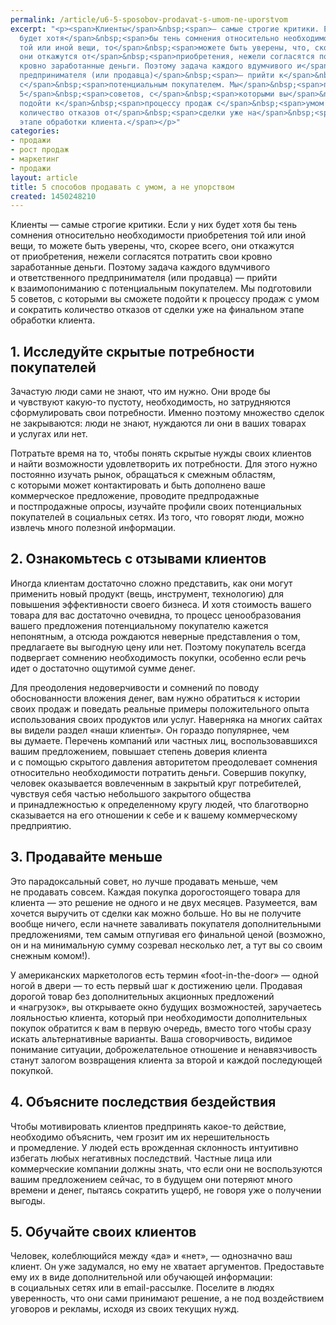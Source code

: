 ```yaml
---
permalink: /article/u6-5-sposobov-prodavat-s-umom-ne-uporstvom
excerpt: "<p><span>Клиенты</span>&nbsp;<span>— самые строгие критики. Если у</span>&nbsp;<span>них
  будет хотя</span>&nbsp;<span>бы тень сомнения относительно необходимости приобретения
  той или иной вещи, то</span>&nbsp;<span>можете быть уверены, что, скорее всего,
  они откажутся от</span>&nbsp;<span>приобретения, нежели согласятся потратить свои
  кровно заработанные деньги. Поэтому задача каждого вдумчивого и</span>&nbsp;<span>ответственного
  предпринимателя (или продавца)</span>&nbsp;<span>— прийти к</span>&nbsp;<span>взаимопониманию
  с</span>&nbsp;<span>потенциальным покупателем. Мы</span>&nbsp;<span>подготовили
  5</span>&nbsp;<span>советов, с</span>&nbsp;<span>которыми вы</span>&nbsp;<span>сможете
  подойти к</span>&nbsp;<span>процессу продаж с</span>&nbsp;<span>умом и</span>&nbsp;<span>сократить
  количество отказов от</span>&nbsp;<span>сделки уже на</span>&nbsp;<span>финальном
  этапе обработки клиента.</span></p>"
categories:
- продажи
- рост продаж
- маркетинг
- продажи
layout: article
title: 5 способов продавать с умом, а не упорством
created: 1450248210
---
```

Клиенты — самые строгие критики. Если у них будет хотя бы тень сомнения относительно необходимости приобретения той или иной вещи, то можете быть уверены, что, скорее всего, они откажутся от приобретения, нежели согласятся потратить свои кровно заработанные деньги. Поэтому задача каждого вдумчивого и ответственного предпринимателя (или продавца) — прийти к взаимопониманию с потенциальным покупателем. Мы подготовили 5 советов, с которыми вы сможете подойти к процессу продаж с умом и сократить количество отказов от сделки уже на финальном этапе обработки клиента.

## 1. Исследуйте скрытые потребности покупателей ##

Зачастую люди сами не знают, что им нужно. Они вроде бы и чувствуют какую-то пустоту, необходимость, но затрудняются сформулировать свои потребности. Именно поэтому множество сделок не закрываются: люди не знают, нуждаются ли они в ваших товарах и услугах или нет.

Потратьте время на то, чтобы понять скрытые нужды своих клиентов и найти возможности удовлетворить их потребности. Для этого нужно постоянно изучать рынок, обращаться к смежным областям, с которыми может контактировать и быть дополнено ваше коммерческое предложение, проводите предпродажные и постпродажные опросы, изучайте профили своих потенциальных покупателей в социальных сетях. Из того, что говорят люди, можно извлечь много полезной информации.

## 2. Ознакомьтесь с отзывами клиентов ##

Иногда клиентам достаточно сложно представить, как они могут применить новый продукт (вещь, инструмент, технологию) для повышения эффективности своего бизнеса. И хотя стоимость вашего товара для вас достаточно очевидна, то процесс ценообразования вашего предложения потенциальному покупателю кажется непонятным, а отсюда рождаются неверные представления о том, предлагаете вы выгодную цену или нет. Поэтому покупатель всегда подвергает сомнению необходимость покупки, особенно если речь идет о достаточно ощутимой сумме денег.

Для преодоления недоверчивости и сомнений по поводу обоснованности вложения денег, вам нужно обратиться к истории своих продаж и поведать реальные примеры положительного опыта использования своих продуктов или услуг. Наверняка на многих сайтах вы видели раздел «наши клиенты». Он гораздо популярнее, чем вы думаете. Перечень компаний или частных лиц, воспользовавшихся вашим предложением, повышает степень доверия клиента и с помощью скрытого давления авторитетом преодолевает сомнения относительно необходимости потратить деньги. Совершив покупку, человек оказывается вовлеченным в закрытый круг потребителей, чувствуя себя частью небольшого закрытого общества и принадлежностью к определенному кругу людей, что благотворно сказывается на его отношении к себе и к вашему коммерческому предприятию.

## 3. Продавайте меньше ##

Это парадоксальный совет, но лучше продавать меньше, чем не продавать совсем. Каждая покупка дорогостоящего товара для клиента — это решение не одного и не двух месяцев. Разумеется, вам хочется выручить от сделки как можно больше. Но вы не получите вообще ничего, если начнете заваливать покупателя дополнительными предложениями, тем самым отпугивая его финальной ценой (возможно, он и на минимальную сумму созревал несколько лет, а тут вы со своим снежным комом!).

У американских маркетологов есть термин «foot-in-the-door» — одной ногой в двери — то есть первый шаг к достижению цели. Продавая дорогой товар без дополнительных акционных предложений и «нагрузок», вы открываете окно будущих возможностей, заручаетесь лояльностью клиента, который при необходимости дополнительных покупок обратится к вам в первую очередь, вместо того чтобы сразу искать альтернативные варианты. Ваша сговорчивость, видимое понимание ситуации, доброжелательное отношение и ненавязчивость станут залогом возвращения клиента за второй и каждой последующей покупкой.

## 4. Объясните последствия бездействия ##

Чтобы мотивировать клиентов предпринять какое-то действие, необходимо объяснить, чем грозит им их нерешительность и промедление. У людей есть врожденная склонность интуитивно избегать любых негативных последствий. Частные лица или коммерческие компании должны знать, что если они не воспользуются вашим предложением сейчас, то в будущем они потеряют много времени и денег, пытаясь сократить ущерб, не говоря уже о получении выгоды.

## 5. Обучайте своих клиентов ##

Человек, колеблющийся между «да» и «нет», — однозначно ваш клиент. Он уже задумался, но ему не хватает аргументов. Предоставьте ему их в виде дополнительной или обучающей информации: в социальных сетях или в email-рассылке. Поселите в людях уверенность, что они сами принимают решение, а не под воздействием уговоров и рекламы, исходя из своих текущих нужд.
